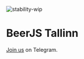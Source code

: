 ![stability-wip](https://img.shields.io/badge/stability-work_in_progress-lightgrey.svg)

# BeerJS Tallinn

[Join us](https://t.me/beerjs_tallinn_chat) on Telegram.
